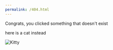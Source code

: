 ```yaml
---
permalink: /404.html
---
```


Congrats, you clicked something that doesn't exist

here is a cat instead

![Kitty](https://cataas.com/cat "This is a cat")
